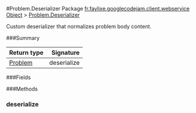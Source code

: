 #Problem.Deserializer
Package [fr.faylixe.googlecodejam.client.webservice](nullfr/faylixe/googlecodejam/client/webservice)
[Object]() > [Problem.Deserializer]()

Custom deserializer that normalizes problem body content.

###Summary

Return type | Signature
--- | ---:
[Problem]() | deserialize

###Fields

###Methods
### deserialize

